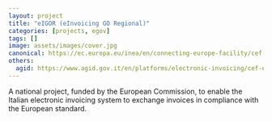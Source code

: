 ```yaml
---
layout: project
title: "eIGOR (eInvoicing GO Regional)"
categories: [projects, egov]
tags: []
image: assets/images/cover.jpg
canonical: https://ec.europa.eu/inea/en/connecting-europe-facility/cef-telecom/2015-eu-ia-0050
others:
  agid: https://www.agid.gov.it/en/platforms/electronic-invoicing/cef-eigor-project
---
```


A national project, funded by the European Commission, to enable the Italian electronic invoicing system to exchange invoices in compliance with the European standard.
